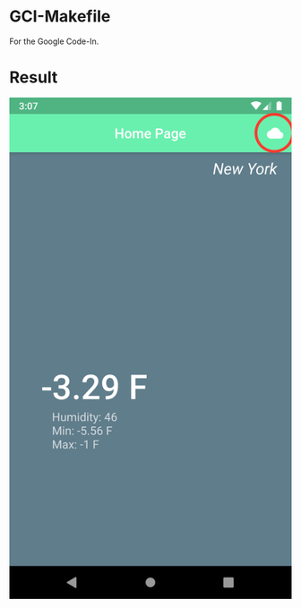 # GCI-Makefile
For the Google Code-In.
# Result
![alt text](https://raw.githubusercontent.com/niknabhankhan/GCI-Flfutter-Weather-Data-App/master/readmeimages/GitHubImage1.png)

